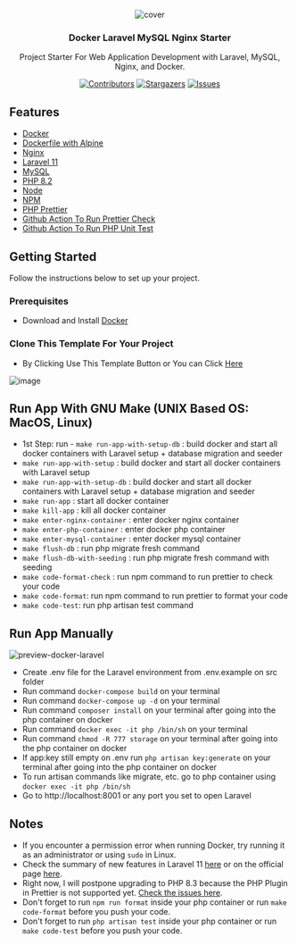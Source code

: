 <!-- PROJECT LOGO -->
<br />
<div align="center">
  <img src="https://github.com/ishaqadhel/docker-laravel-mysql-nginx-starter/assets/49280352/cb88bac9-2517-41fe-805e-b81423e64eca" alt="cover" align="center">
  <h3 align="center">Docker Laravel MySQL Nginx Starter</h3>
  <p align="center">
    Project Starter For Web Application Development with Laravel, MySQL, Nginx, and Docker.
    <br />
  </p>
</div>

<div align="center">

  <a href="">[![Contributors][contributors-shield]][contributors-url]</a>
  <a href="">[![Stargazers][stars-shield]][stars-url]</a>
  <a href="">[![Issues][issues-shield]][issues-url]</a>

</div>

<!-- ABOUT THE PROJECT -->
## Features

* [Docker](https://www.docker.com/)
* [Dockerfile with Alpine](https://hub.docker.com/_/alpine)
* [Nginx](https://www.nginx.com)
* [Laravel 11](https://laravel.com/)
* [MySQL](https://www.mysql.com/)
* [PHP 8.2](https://nodejs.org)
* [Node](https://nodejs.org)
* [NPM](https://www.npmjs.com)
* [PHP Prettier](https://github.com/prettier/plugin-php)
* [Github Action To Run Prettier Check](https://github.com/ishaqadhel/docker-laravel-mysql-nginx-starter/actions)
* [Github Action To Run PHP Unit Test](https://github.com/ishaqadhel/docker-laravel-mysql-nginx-starter/actions)

<!-- GETTING STARTED -->
## Getting Started

Follow the instructions below to set up your project.

### Prerequisites

- Download and Install [Docker](https://docs.docker.com/engine/install/)

### Clone This Template For Your Project

- By Clicking Use This Template Button or You can Click [Here](https://github.com/ishaqadhel/docker-laravel-mysql-nginx-starter/generate)

![image](https://user-images.githubusercontent.com/49280352/156305925-c7e3f2f2-c458-4b0b-ad1c-32fcaec50e1d.png)

<!-- USAGE EXAMPLES -->
## Run App With GNU Make (UNIX Based OS: MacOS, Linux)
- 1st Step: run - `make run-app-with-setup-db` : build docker and start all docker containers with Laravel setup + database migration and seeder
- `make run-app-with-setup` : build docker and start all docker containers with Laravel setup
- `make run-app-with-setup-db` : build docker and start all docker containers with Laravel setup + database migration and seeder
- `make run-app` : start all docker container
- `make kill-app` : kill all docker container
- `make enter-nginx-container` : enter docker nginx container
- `make enter-php-container` : enter docker php container
- `make enter-mysql-container` : enter docker mysql container
- `make flush-db` : run php migrate fresh command
- `make flush-db-with-seeding` : run php migrate fresh command with seeding
- `make code-format-check` : run npm command to run prettier to check your code
- `make code-format`: run npm command to run prettier to format your code
- `make code-test`: run php artisan test command

<!-- USAGE EXAMPLES -->
## Run App Manually

![preview-docker-laravel](https://user-images.githubusercontent.com/49280352/131224609-401fcd2b-a815-49f2-8164-b6d9b77df87c.gif)

- Create .env file for the Laravel environment from .env.example on src folder
- Run command ```docker-compose build``` on your terminal
- Run command ```docker-compose up -d``` on your terminal
- Run command ```composer install``` on your terminal after going into the php container on docker
- Run command ```docker exec -it php /bin/sh``` on your terminal
- Run command ```chmod -R 777 storage``` on your terminal after going into the php container on docker
- If app:key still empty on .env run ```php artisan key:generate``` on your terminal after going into the php container on docker
- To run artisan commands like migrate, etc. go to php container using ```docker exec -it php /bin/sh```
- Go to http://localhost:8001 or any port you set to open Laravel

## Notes

- If you encounter a permission error when running Docker, try running it as an administrator or using ```sudo``` in Linux.
- Check the summary of new features in Laravel 11 [here](https://laraveldaily.com/post/laravel-11-main-new-features-changes) or on the official page [here](https://laravel.com/docs/11.x/releases).
- Right now, I will postpone upgrading to PHP 8.3 because the PHP Plugin in Prettier is not supported yet. [Check the issues here](https://github.com/prettier/plugin-php/issues/2299).
- Don't forget to run ```npm run format``` inside your php container or run ```make code-format``` before you push your code.
- Don't forget to run ```php artisan test``` inside your php container or run ```make code-test``` before you push your code.

<!-- MARKDOWN LINKS & IMAGES -->
<!-- https://www.markdownguide.org/basic-syntax/#reference-style-links -->
[contributors-shield]: https://img.shields.io/github/contributors/ishaqadhel/docker-laravel-mysql-nginx-starter.svg?style=for-the-badge
[contributors-url]: https://github.com/ishaqadhel/docker-laravel-mysql-nginx-starter/graphs/contributors
[forks-shield]: https://img.shields.io/github/forks/ishaqadhel/docker-laravel-mysql-nginx-starter.svg?style=for-the-badge
[forks-url]: https://github.com/ishaqadhel/docker-laravel-mysql-nginx-starter/network/members
[stars-shield]: https://img.shields.io/github/stars/ishaqadhel/docker-laravel-mysql-nginx-starter.svg?style=for-the-badge
[stars-url]: https://github.com/ishaqadhel/docker-laravel-mysql-nginx-starter/stargazers
[issues-shield]: https://img.shields.io/github/issues/ishaqadhel/docker-laravel-mysql-nginx-starter.svg?style=for-the-badge
[issues-url]: https://github.com/ishaqadhel/docker-laravel-mysql-nginx-starter/issues
[license-shield]: https://img.shields.io/github/license/ishaqadhel/docker-laravel-mysql-nginx-starter.svg?style=for-the-badge
[license-url]: https://github.com/ishaqadhel/docker-laravel-mysql-nginx-starter/blob/master/LICENSE.txt
[linkedin-shield]: https://img.shields.io/badge/-LinkedIn-black.svg?style=for-the-badge&logo=linkedin&colorB=555
[linkedin-url]: https://linkedin.com/in/linkedin_username
[product-screenshot]: images/screenshot.png
